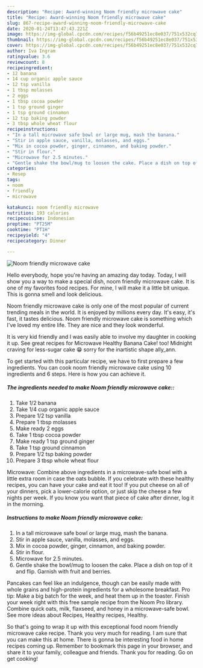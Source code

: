 ```yaml
---
description: "Recipe: Award-winning Noom friendly microwave cake"
title: "Recipe: Award-winning Noom friendly microwave cake"
slug: 867-recipe-award-winning-noom-friendly-microwave-cake
date: 2020-01-24T13:47:43.221Z
image: https://img-global.cpcdn.com/recipes/f56b49251ec8e037/751x532cq70/noom-friendly-microwave-cake-recipe-main-photo.jpg
thumbnail: https://img-global.cpcdn.com/recipes/f56b49251ec8e037/751x532cq70/noom-friendly-microwave-cake-recipe-main-photo.jpg
cover: https://img-global.cpcdn.com/recipes/f56b49251ec8e037/751x532cq70/noom-friendly-microwave-cake-recipe-main-photo.jpg
author: Iva Ingram
ratingvalue: 3.6
reviewcount: 8
recipeingredient:
- 12 banana
- 14 cup organic apple sauce
- 12 tsp vanilla
- 1 tbsp molasses
- 2 eggs
- 1 tbsp cocoa powder
- 1 tsp ground ginger
- 1 tsp ground cinnamon
- 12 tsp baking powder
- 3 tbsp whole wheat flour
recipeinstructions:
- "In a tall microwave safe bowl or large mug, mash the banana."
- "Stir in apple sauce, vanilla, molasses, and eggs."
- "Mix in cocoa powder, ginger, cinnamon, and baking powder."
- "Stir in flour."
- "Microwave for 2.5 minutes."
- "Gentle shake the bowl/mug to loosen the cake. Place a dish on top of it and flip. Garnish with fruit and berries."
categories:
- Resep
tags:
- noom
- friendly
- microwave

katakunci: noom friendly microwave
nutrition: 193 calories
recipecuisine: Indonesian
preptime: "PT25M"
cooktime: "PT1H"
recipeyield: "4"
recipecategory: Dinner

---
```



![Noom friendly microwave cake](https://img-global.cpcdn.com/recipes/f56b49251ec8e037/751x532cq70/noom-friendly-microwave-cake-recipe-main-photo.jpg)

Hello everybody, hope you're having an amazing day today. Today, I will show you a way to make a special dish, noom friendly microwave cake. It is one of my favorites food recipes. For mine, I will make it a little bit unique. This is gonna smell and look delicious.

Noom friendly microwave cake is only one of the most popular of current trending meals in the world. It is enjoyed by millions every day. It's easy, it's fast, it tastes delicious. Noom friendly microwave cake is something which I've loved my entire life. They are nice and they look wonderful.

It is very kid friendly and I was easily able to involve my daughter in cooking it up. See great recipes for Microwave Healthy Banana Cake! too! Midnight craving for less-sugar cake 😁 sorry for the inartistic shape ally_ann.


To get started with this particular recipe, we have to first prepare a few ingredients. You can cook noom friendly microwave cake using 10 ingredients and 6 steps. Here is how you can achieve it.

##### The ingredients needed to make Noom friendly microwave cake::

1. Take 1/2 banana
1. Take 1/4 cup organic apple sauce
1. Prepare 1/2 tsp vanilla
1. Prepare 1 tbsp molasses
1. Make ready 2 eggs
1. Take 1 tbsp cocoa powder
1. Make ready 1 tsp ground ginger
1. Take 1 tsp ground cinnamon
1. Prepare 1/2 tsp baking powder
1. Prepare 3 tbsp whole wheat flour


Microwave: Combine above ingredients in a microwave-safe bowl with a little extra room in case the oats bubble. If you celebrate with these healthy recipes, you can have your cake and eat it too! If you put cheese on all of your dinners, pick a lower-calorie option, or just skip the cheese a few nights per week. If you know you want that piece of cake after dinner, log it in the morning. 

##### Instructions to make Noom friendly microwave cake:

1. In a tall microwave safe bowl or large mug, mash the banana.
1. Stir in apple sauce, vanilla, molasses, and eggs.
1. Mix in cocoa powder, ginger, cinnamon, and baking powder.
1. Stir in flour.
1. Microwave for 2.5 minutes.
1. Gentle shake the bowl/mug to loosen the cake. Place a dish on top of it and flip. Garnish with fruit and berries.


Pancakes can feel like an indulgence, though can be easily made with whole grains and high-protein ingredients for a wholesome breakfast. Pro tip: Make a big batch for the week, and heat them up in the toaster. Finish your week right with this free sample recipe from the Noom Pro library. Combine quick oats, milk, flaxseed, and honey in a microwave-safe bowl. See more ideas about Recipes, Healthy recipes, Healthy. 

So that's going to wrap it up with this exceptional food noom friendly microwave cake recipe. Thank you very much for reading. I am sure that you can make this at home. There is gonna be interesting food in home recipes coming up. Remember to bookmark this page in your browser, and share it to your family, colleague and friends. Thank you for reading. Go on get cooking!

